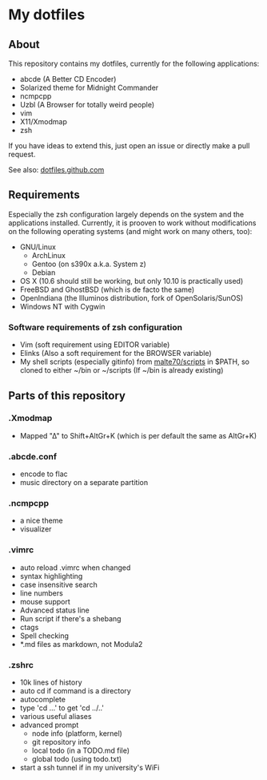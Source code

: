 # My dotfiles

## About

This repository contains my dotfiles, currently for the following applications:

 * abcde (A Better CD Encoder)
 * Solarized theme for Midnight Commander
 * ncmpcpp
 * Uzbl (A Browser for totally weird people)
 * vim
 * X11/Xmodmap
 * zsh

If you have ideas to extend this, just open an issue or directly make a pull
request.

See also: [dotfiles.github.com](https://dotfiles.github.com)

## Requirements

Especially the zsh configuration largely depends on the system and the
applications installed. Currently, it is prooven to work without modifications
on the following operating systems (and might work on many others, too):

 * GNU/Linux
    * ArchLinux
    * Gentoo (on s390x a.k.a. System z)
	* Debian
 * OS X (10.6 should still be working, but only 10.10 is practically used)
 * FreeBSD and GhostBSD (which is de facto the same)
 * OpenIndiana (the Illuminos distribution, fork of OpenSolaris/SunOS)
 * Windows NT with Cygwin

### Software requirements of zsh configuration

 * Vim (soft requirement using EDITOR variable)
 * Elinks (Also a soft requirement for the BROWSER variable)
 * My shell scripts (especially gitinfo) from
   [malte70/scripts](https://github.com/malte70/scripts) in $PATH,
   so cloned to either ~/bin or ~/scripts (If ~/bin is already existing)

## Parts of this repository

### .Xmodmap

 * Mapped "∆" to Shift+AltGr+K (which is per default the same as AltGr+K)

### .abcde.conf

 * encode to flac
 * music directory on a separate partition

### .ncmpcpp

 * a nice theme
 * visualizer

### .vimrc

 * auto reload .vimrc when changed
 * syntax highlighting
 * case insensitive search
 * line numbers
 * mouse support
 * Advanced status line
 * Run script if there's a shebang
 * ctags
 * Spell checking
 * \*.md files as markdown, not Modula2

### .zshrc

 * 10k lines of history
 * auto cd if command is a directory
 * autocomplete
 * type 'cd ...' to get 'cd ../..'
 * various useful aliases
 * advanced prompt
    * node info (platform, kernel)
    * git repository info
    * local todo (in a TODO.md file)
    * global todo (using todo.txt)
 * start a ssh tunnel if in my university's WiFi

